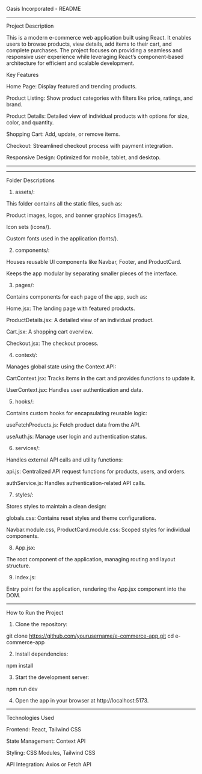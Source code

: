 Oasis Incorporated - README

---

Project Description

This is a modern e-commerce web application built using React. It enables users to browse products, view details, add items to their cart, and complete purchases. The project focuses on providing a seamless and responsive user experience while leveraging React’s component-based architecture for efficient and scalable development.

Key Features

Home Page: Display featured and trending products.

Product Listing: Show product categories with filters like price, ratings, and brand.

Product Details: Detailed view of individual products with options for size, color, and quantity.

Shopping Cart: Add, update, or remove items.

Checkout: Streamlined checkout process with payment integration.

Responsive Design: Optimized for mobile, tablet, and desktop.

---

---

Folder Descriptions

1. assets/:

This folder contains all the static files, such as:

Product images, logos, and banner graphics (images/).

Icon sets (icons/).

Custom fonts used in the application (fonts/).

2. components/:

Houses reusable UI components like Navbar, Footer, and ProductCard.

Keeps the app modular by separating smaller pieces of the interface.

3. pages/:

Contains components for each page of the app, such as:

Home.jsx: The landing page with featured products.

ProductDetails.jsx: A detailed view of an individual product.

Cart.jsx: A shopping cart overview.

Checkout.jsx: The checkout process.

4. context/:

Manages global state using the Context API:

CartContext.jsx: Tracks items in the cart and provides functions to update it.

UserContext.jsx: Handles user authentication and data.

5. hooks/:

Contains custom hooks for encapsulating reusable logic:

useFetchProducts.js: Fetch product data from the API.

useAuth.js: Manage user login and authentication status.

6. services/:

Handles external API calls and utility functions:

api.js: Centralized API request functions for products, users, and orders.

authService.js: Handles authentication-related API calls.

7. styles/:

Stores styles to maintain a clean design:

globals.css: Contains reset styles and theme configurations.

Navbar.module.css, ProductCard.module.css: Scoped styles for individual components.

8. App.jsx:

The root component of the application, managing routing and layout structure.

9. index.js:

Entry point for the application, rendering the App.jsx component into the DOM.

---

How to Run the Project

1. Clone the repository:

git clone https://github.com/yourusername/e-commerce-app.git
cd e-commerce-app

2. Install dependencies:

npm install

3. Start the development server:

npm run dev

4. Open the app in your browser at http://localhost:5173.

---

Technologies Used

Frontend: React, Tailwind CSS

State Management: Context API

Styling: CSS Modules, Tailwind CSS

API Integration: Axios or Fetch API
